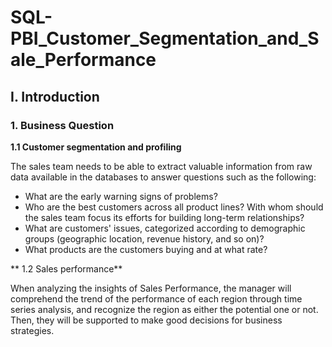 # SQL-PBI_Customer_Segmentation_and_Sale_Performance

## I. Introduction 

### 1. Business Question

 **1.1 Customer segmentation and profiling** 
 
 The sales team needs to be able to extract valuable information from raw data available in the databases to answer questions such as the following:
- What are the early warning signs of problems?
- Who are the best customers across all product lines? With whom should the sales team focus its efforts for building long-term relationships?
- What are customers' issues, categorized according to demographic groups (geographic location, revenue history, and so on)?
- What products are the customers buying and at what rate?

** 1.2 Sales performance** 

When analyzing the insights of Sales Performance, the manager will comprehend the trend of the performance of each region through time series analysis, and recognize the region as either the potential one or not. Then, they will be supported to make good decisions for business strategies.
